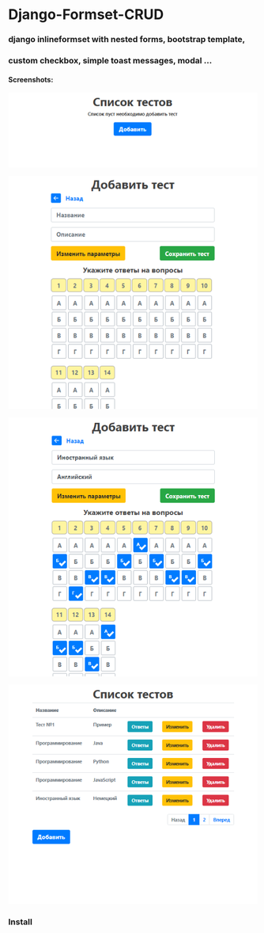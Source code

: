# Django-Formset-CRUD
### django inlineformset with nested forms, bootstrap template, 
### custom checkbox, simple toast messages, modal ...

#### Screenshots:
![Image alt](https://github.com/bulgakov-hub/Django-Formset-CRUD/blob/master/image/2020-10-19_16-29-40.png)

![Image alt](https://github.com/bulgakov-hub/Django-Formset-CRUD/blob/master/image/2020-10-19_16-31-05.png)

![Image alt](https://github.com/bulgakov-hub/Django-Formset-CRUD/blob/master/image/2020-10-19_16-32-34.png)

![Image alt](https://github.com/bulgakov-hub/Django-Formset-CRUD/blob/master/image/2020-10-19_16-40-03.png)

### Install
